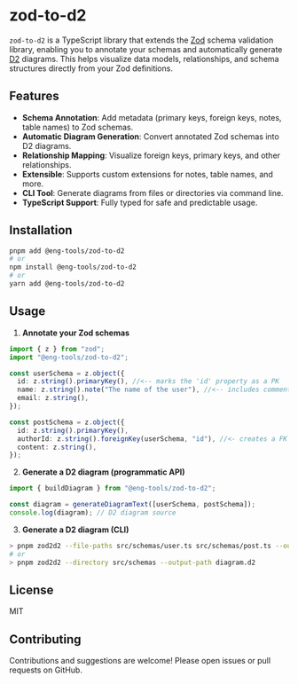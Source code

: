 # zod-to-d2

`zod-to-d2` is a TypeScript library that extends the [Zod](https://github.com/colinhacks/zod) schema validation library, enabling you to annotate your schemas and automatically generate [D2](https://d2lang.com/) diagrams. This helps visualize data models, relationships, and schema structures directly from your Zod definitions.

## Features

- **Schema Annotation**: Add metadata (primary keys, foreign keys, notes, table names) to Zod schemas.
- **Automatic Diagram Generation**: Convert annotated Zod schemas into D2 diagrams.
- **Relationship Mapping**: Visualize foreign keys, primary keys, and other relationships.
- **Extensible**: Supports custom extensions for notes, table names, and more.
- **CLI Tool**: Generate diagrams from files or directories via command line.
- **TypeScript Support**: Fully typed for safe and predictable usage.

## Installation

```bash
pnpm add @eng-tools/zod-to-d2
# or
npm install @eng-tools/zod-to-d2
# or
yarn add @eng-tools/zod-to-d2
```

## Usage

1. **Annotate your Zod schemas**

```ts
import { z } from "zod";
import "@eng-tools/zod-to-d2";

const userSchema = z.object({
  id: z.string().primaryKey(), //<-- marks the 'id' property as a PK
  name: z.string().note("The name of the user"), //<-- includes comments on this property on the output diagram
  email: z.string(),
});

const postSchema = z.object({
  id: z.string().primaryKey(),
  authorId: z.string().foreignKey(userSchema, "id"), //<- creates a FK relationship to the 'id' property of the 'userSchema'
  content: z.string(),
});
```

2. **Generate a D2 diagram (programmatic API)**

```ts
import { buildDiagram } from "@eng-tools/zod-to-d2";

const diagram = generateDiagramText([userSchema, postSchema]);
console.log(diagram); // D2 diagram source
```

3. **Generate a D2 diagram (CLI)**

```sh
> pnpm zod2d2 --file-paths src/schemas/user.ts src/schemas/post.ts --output-path diagram.d2 --title "My Diagram"
# or
> pnpm zod2d2 --directory src/schemas --output-path diagram.d2
```

## License

MIT

## Contributing

Contributions and suggestions are welcome! Please open issues or pull requests on GitHub.
